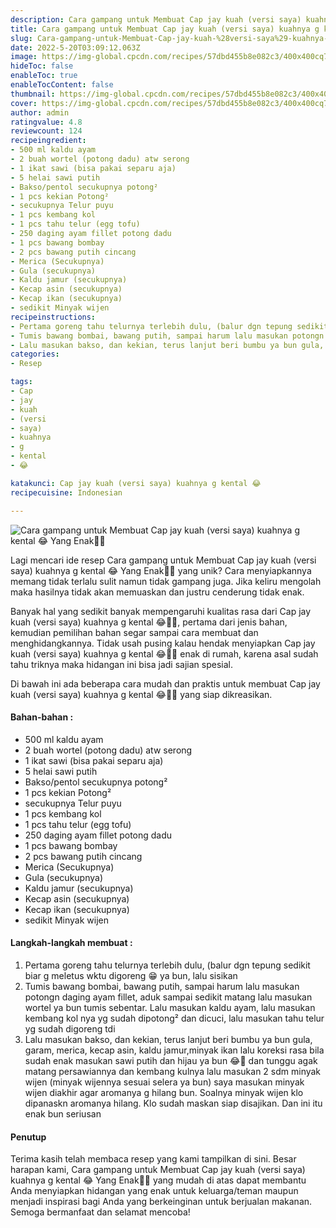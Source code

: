 ```yaml
---
description: Cara gampang untuk Membuat Cap jay kuah (versi saya) kuahnya g kental 😂 Yang Enak"
title: Cara gampang untuk Membuat Cap jay kuah (versi saya) kuahnya g kental 😂 Yang Enak
slug: Cara-gampang-untuk-Membuat-Cap-jay-kuah-%28versi-saya%29-kuahnya-g-kental-%F0%9F%98%82-Yang-Enak
date: 2022-5-20T03:09:12.063Z
image: https://img-global.cpcdn.com/recipes/57dbd455b8e082c3/400x400cq70/photo.jpg
hideToc: false
enableToc: true
enableTocContent: false
thumbnail: https://img-global.cpcdn.com/recipes/57dbd455b8e082c3/400x400cq70/photo.jpg
cover: https://img-global.cpcdn.com/recipes/57dbd455b8e082c3/400x400cq70/photo.jpg
author: admin
ratingvalue: 4.8
reviewcount: 124
recipeingredient:
- 500 ml kaldu ayam
- 2 buah wortel (potong dadu) atw serong
- 1 ikat sawi (bisa pakai separu aja)
- 5 helai sawi putih
- Bakso/pentol secukupnya potong²
- 1 pcs kekian Potong²
- secukupnya Telur puyu
- 1 pcs kembang kol
- 1 pcs tahu telur (egg tofu)
- 250 daging ayam fillet potong dadu
- 1 pcs bawang bombay
- 2 pcs bawang putih cincang
- Merica (Secukupnya)
- Gula (secukupnya)
- Kaldu jamur (secukupnya)
- Kecap asin (secukupnya)
- Kecap ikan (secukupnya)
- sedikit Minyak wijen
recipeinstructions:
- Pertama goreng tahu telurnya terlebih dulu, (balur dgn tepung sedikit biar g meletus wktu digoreng 😁 ya bun, lalu sisikan
- Tumis bawang bombai, bawang putih, sampai harum lalu masukan potongn daging ayam fillet, aduk sampai sedikit matang lalu masukan wortel ya bun tumis sebentar. Lalu masukan kaldu ayam, lalu masukan kembang kol nya yg sudah dipotong² dan dicuci, lalu masukan tahu telur yg sudah digoreng tdi
- Lalu masukan bakso, dan kekian, terus lanjut beri bumbu ya bun gula, garam, merica, kecap asin, kaldu jamur,minyak ikan lalu koreksi rasa bila sudah enak masukan sawi putih dan hijau ya bun 😂🤣 dan tunggu agak matang persawiannya dan kembang kulnya lalu masukan 2 sdm minyak wijen (minyak wijennya sesuai selera ya bun) saya masukan minyak wijen diakhir agar aromanya g hilang bun. Soalnya minyak wijen klo dipanaskn aromanya hilang. Klo sudah maskan siap disajikan. Dan ini itu enak bun seriusan
categories:
- Resep

tags:
- Cap
- jay
- kuah
- (versi
- saya)
- kuahnya
- g
- kental
- 😂

katakunci: Cap jay kuah (versi saya) kuahnya g kental 😂
recipecuisine: Indonesian

---
```


![Cara gampang untuk Membuat Cap jay kuah (versi saya) kuahnya g kental 😂 Yang Enak👩‍🍳](https://img-global.cpcdn.com/recipes/57dbd455b8e082c3/400x400cq70/photo.jpg)

Lagi mencari ide resep Cara gampang untuk Membuat Cap jay kuah (versi saya) kuahnya g kental 😂 Yang Enak👩‍🍳 yang unik? Cara menyiapkannya memang tidak terlalu sulit namun tidak gampang juga. Jika keliru mengolah maka hasilnya tidak akan memuaskan dan justru cenderung tidak enak.

Banyak hal yang sedikit banyak mempengaruhi kualitas rasa dari Cap jay kuah (versi saya) kuahnya g kental 😂👩‍🍳, pertama dari jenis bahan, kemudian pemilihan bahan segar sampai cara membuat dan menghidangkannya. Tidak usah pusing kalau hendak menyiapkan Cap jay kuah (versi saya) kuahnya g kental 😂👩‍🍳 enak di rumah, karena asal sudah tahu triknya maka hidangan ini bisa jadi sajian spesial.

Di bawah ini ada beberapa cara mudah dan praktis untuk membuat Cap jay kuah (versi saya) kuahnya g kental 😂👩‍🍳 yang siap dikreasikan.

<!--inarticleads1-->

#### Bahan-bahan :

- 500 ml kaldu ayam
- 2 buah wortel (potong dadu) atw serong
- 1 ikat sawi (bisa pakai separu aja)
- 5 helai sawi putih
- Bakso/pentol secukupnya potong²
- 1 pcs kekian Potong²
- secukupnya Telur puyu
- 1 pcs kembang kol
- 1 pcs tahu telur (egg tofu)
- 250 daging ayam fillet potong dadu
- 1 pcs bawang bombay
- 2 pcs bawang putih cincang
- Merica (Secukupnya)
- Gula (secukupnya)
- Kaldu jamur (secukupnya)
- Kecap asin (secukupnya)
- Kecap ikan (secukupnya)
- sedikit Minyak wijen

<!--inarticleads2-->

#### Langkah-langkah membuat :

1. Pertama goreng tahu telurnya terlebih dulu, (balur dgn tepung sedikit biar g meletus wktu digoreng 😁 ya bun, lalu sisikan
1. Tumis bawang bombai, bawang putih, sampai harum lalu masukan potongn daging ayam fillet, aduk sampai sedikit matang lalu masukan wortel ya bun tumis sebentar. Lalu masukan kaldu ayam, lalu masukan kembang kol nya yg sudah dipotong² dan dicuci, lalu masukan tahu telur yg sudah digoreng tdi
1. Lalu masukan bakso, dan kekian, terus lanjut beri bumbu ya bun gula, garam, merica, kecap asin, kaldu jamur,minyak ikan lalu koreksi rasa bila sudah enak masukan sawi putih dan hijau ya bun 😂🤣 dan tunggu agak matang persawiannya dan kembang kulnya lalu masukan 2 sdm minyak wijen (minyak wijennya sesuai selera ya bun) saya masukan minyak wijen diakhir agar aromanya g hilang bun. Soalnya minyak wijen klo dipanaskn aromanya hilang. Klo sudah maskan siap disajikan. Dan ini itu enak bun seriusan

#### Penutup

Terima kasih telah membaca resep yang kami tampilkan di sini. Besar harapan kami, Cara gampang untuk Membuat Cap jay kuah (versi saya) kuahnya g kental 😂 Yang Enak👩‍🍳 yang mudah di atas dapat membantu Anda menyiapkan hidangan yang enak untuk keluarga/teman maupun menjadi inspirasi bagi Anda yang berkeinginan untuk berjualan makanan. Semoga bermanfaat dan selamat mencoba!